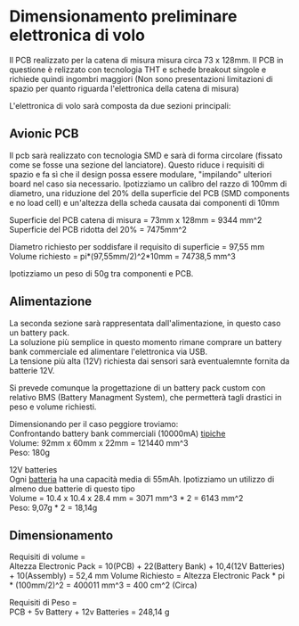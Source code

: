 # Dimensionamento preliminare elettronica di volo 

Il PCB realizzato per la catena di misura misura circa 73 x 128mm. 
Il PCB in questione è relizzato con tecnologia THT e schede breakout singole e richiede quindi ingombri maggiori (Non sono presentazioni limitazioni di spazio per quanto riguarda l'elettronica della catena di misura) 

L'elettronica di volo sarà composta da due sezioni principali:

## Avionic PCB

Il pcb sarà realizzato con tecnologia SMD e sarà di forma circolare (fissato come se fosse una sezione del lanciatore).
Questo riduce i requisiti di spazio e fa sì che il design possa essere modulare, "impilando" ulteriori board nel caso sia necessario. Ipotizziamo un calibro del razzo di 100mm di diametro, una riduzione del 20% della superficie del PCB (SMD components e no load cell) e un'altezza della scheda causata dai componenti di 10mm

Superficie del PCB catena di misura = 73mm x 128mm = 9344 mm^2  
Superficie del PCB ridotta del 20% = 7475mm^2

Diametro richiesto per soddisfare il requisito di superficie = 97,55 mm  
Volume richiesto = pi*(97,55mm/2)^2*10mm = 74738,5 mm^3

Ipotizziamo un peso di 50g tra componenti e PCB. 

## Alimentazione

La seconda sezione sarà rappresentata dall'alimentazione, in questo caso un battery pack.  
La soluzione più semplice in questo momento rimane comprare un battery bank commerciale ed alimentare l'elettronica via USB.  
La tensione più alta (12V) richiesta dai sensori sarà eventualemnte fornita da batterie 12V.  

Si prevede comunque la progettazione di un battery pack custom con relativo BMS (Battery Managment System), che permetterà tagli drastici in peso e volume richiesti.

Dimensionando per il caso peggiore troviamo:  
Confrontando battery bank commerciali (10000mA) [tipiche](https://www.amazon.it/Power-Anker-Batteria-Portatile-PowerCore/dp/B019GJLER8/ref=sxin_9?__mk_it_IT=%C3%85M%C3%85%C5%BD%C3%95%C3%91&ascsubtag=amzn1.osa.ce5ecbc2-06e3-4a6e-883d-806c1e14e187.APJ6JRA9NG5V4.it_IT&creativeASIN=B019GJLER8&cv_ct_cx=battery+bank&cv_ct_id=amzn1.osa.ce5ecbc2-06e3-4a6e-883d-806c1e14e187.APJ6JRA9NG5V4.it_IT&cv_ct_pg=search&cv_ct_we=asin&cv_ct_wn=osp-single-source-gl-ranking&dchild=1&keywords=battery+bank&linkCode=oas&pd_rd_i=B019GJLER8&pd_rd_r=84ebef71-2c0e-464f-8f8e-3288af2e9b5d&pd_rd_w=UXnCT&pd_rd_wg=91EDY&pf_rd_p=83622c19-a656-4104-abbd-6db2c7a08980&pf_rd_r=F6GGNDSFKKBGSDGW8VPY&qid=1607171913&sr=1-2-5b72de9d-29e4-4d53-b588-61ea05f598f4&tag=aranzullait-osp-21)  
Volume: 92mm x 60mm x 22mm = 121440 mm^3  
Peso: 180g 

12V batteries  
Ogni [batteria](https://www.amazon.it/AmazonBasics-A23-Alkaline-Batteries-4-Pack/dp/B07GNMFLKH/ref=psdc_473572031_t3_B004J2ZFX2?th=1) ha una capacità media di 55mAh. Ipotizziamo un utilizzo di almeno due batterie di questo tipo  
Volume = 10.4 x 10.4 x 28.4 mm = 3071 mm^3 * 2 = 6143 mm^2  
Peso: 9,07g * 2 = 18,14g

## Dimensionamento 

Requisiti di volume =  
Altezza Electronic Pack = 10(PCB) + 22(Battery Bank) + 10,4(12V Batteries) + 10(Assembly) = 52,4 mm 
Volume Richiesto = Altezza Electronic Pack * pi * (100mm/2)^2 = 400011 mm^3 = 400 cm^2 (Circa)

Requisiti di Peso =  
PCB + 5v Battery + 12v Batteries = 248,14 g 









